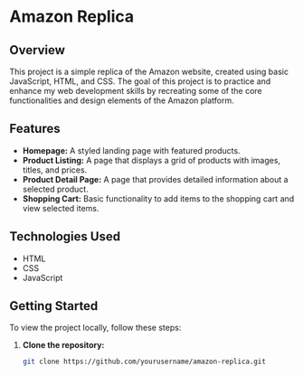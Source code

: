 # Amazon Replica

## Overview

This project is a simple replica of the Amazon website, created using basic JavaScript, HTML, and CSS. The goal of this project is to practice and enhance my web development skills by recreating some of the core functionalities and design elements of the Amazon platform.

## Features

- **Homepage:** A styled landing page with featured products.
- **Product Listing:** A page that displays a grid of products with images, titles, and prices.
- **Product Detail Page:** A page that provides detailed information about a selected product.
- **Shopping Cart:** Basic functionality to add items to the shopping cart and view selected items.

## Technologies Used

- HTML
- CSS
- JavaScript

## Getting Started

To view the project locally, follow these steps:

1. **Clone the repository:**
   ```bash
   git clone https://github.com/yourusername/amazon-replica.git
